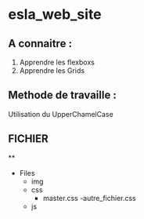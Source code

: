 # esla_web_site

## A connaitre :
1. Apprendre les flexboxs
2. Apprendre les Grids

## Methode de travaille :
Utilisation du UpperChamelCase

## FICHIER

**

- Files
  - img
  - css
    - master.css
    -autre_fichier.css
  - js

